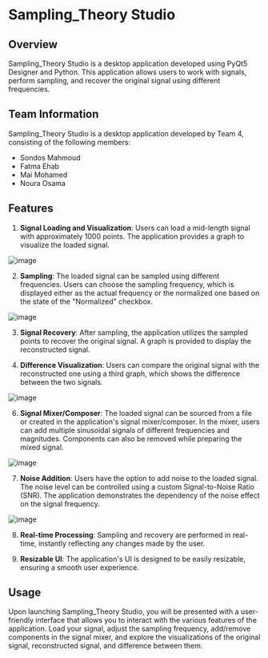 # Sampling_Theory Studio

## Overview
Sampling_Theory Studio is a desktop application developed using PyQt5 Designer and Python. This application allows users to work with signals, perform sampling, and recover the original signal using different frequencies.

## Team Information
Sampling_Theory Studio is a desktop application developed by Team 4, consisting of the following members:
- Sondos Mahmoud
- Fatma Ehab
- Mai Mohamed
- Noura Osama

## Features

1. **Signal Loading and Visualization**: Users can load a mid-length signal with approximately 1000 points. The application provides a graph to visualize the loaded signal.

![image](https://github.com/mai-m0hamed/sampling-theory-studio/assets/115077795/a276d6b3-e061-4580-ad3c-06cb34f8e73b)

2. **Sampling**: The loaded signal can be sampled using different frequencies. Users can choose the sampling frequency, which is displayed either as the actual frequency or the normalized one based on the state of the "Normalized" checkbox.

![image](https://github.com/mai-m0hamed/sampling-theory-studio/assets/115077795/c55af970-1988-4ac8-8d74-ba16fd326d8f)


3. **Signal Recovery**: After sampling, the application utilizes the sampled points to recover the original signal. A graph is provided to display the reconstructed signal.

4. **Difference Visualization**: Users can compare the original signal with the reconstructed one using a third graph, which shows the difference between the two signals.
   
![image](https://github.com/mai-m0hamed/sampling-theory-studio/assets/115077795/28fcf1f6-59b2-4987-a52a-68573800f078)

6. **Signal Mixer/Composer**: The loaded signal can be sourced from a file or created in the application's signal mixer/composer. In the mixer, users can add multiple sinusoidal signals of different frequencies and magnitudes. Components can also be removed while preparing the mixed signal.
   
![image](https://github.com/mai-m0hamed/sampling-theory-studio/assets/115077795/7a160819-c38a-4e28-8908-508c1d7379ca)

7. **Noise Addition**: Users have the option to add noise to the loaded signal. The noise level can be controlled using a custom Signal-to-Noise Ratio (SNR). The application demonstrates the dependency of the noise effect on the signal frequency.

![image](https://github.com/mai-m0hamed/sampling-theory-studio/assets/115077795/92b52824-7e05-49e6-b957-cf55b0aa163d)


8. **Real-time Processing**: Sampling and recovery are performed in real-time, instantly reflecting any changes made by the user.

9. **Resizable UI**: The application's UI is designed to be easily resizable, ensuring a smooth user experience.


## Usage

Upon launching Sampling_Theory Studio, you will be presented with a user-friendly interface that allows you to interact with the various features of the application. Load your signal, adjust the sampling frequency, add/remove components in the signal mixer, and explore the visualizations of the original signal, reconstructed signal, and difference between them.

